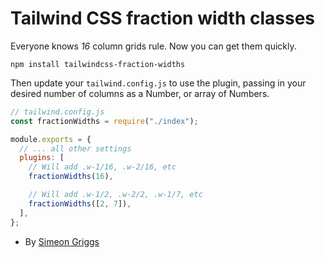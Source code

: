 # Tailwind CSS fraction width classes

Everyone knows _16_ column grids rule. Now you can get them quickly.

```
npm install tailwindcss-fraction-widths
```

Then update your `tailwind.config.js` to use the plugin, passing in your desired number of columns as a Number, or array of Numbers.

```js
// tailwind.config.js
const fractionWidths = require("./index");

module.exports = {
  // ... all other settings
  plugins: [
    // Will add .w-1/16, .w-2/16, etc
    fractionWidths(16),

    // Will add .w-1/2, .w-2/2, .w-1/7, etc
    fractionWidths([2, 7]),
  ],
};
```

- By [Simeon Griggs](https://simeongriggs.dev/)
